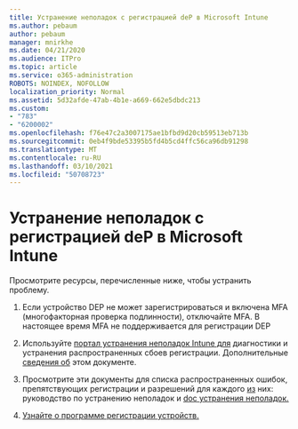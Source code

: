 ```yaml
---
title: Устранение неполадок с регистрацией deP в Microsoft Intune
ms.author: pebaum
author: pebaum
manager: mnirkhe
ms.date: 04/21/2020
ms.audience: ITPro
ms.topic: article
ms.service: o365-administration
ROBOTS: NOINDEX, NOFOLLOW
localization_priority: Normal
ms.assetid: 5d32afde-47ab-4b1e-a669-662e5dbdc213
ms.custom:
- "783"
- "6200002"
ms.openlocfilehash: f76e47c2a3007175ae1bfbd9d20cb59513eb713b
ms.sourcegitcommit: 0eb4f9bde53395b5fd4b5cd4ffc56ca96db91298
ms.translationtype: MT
ms.contentlocale: ru-RU
ms.lasthandoff: 03/10/2021
ms.locfileid: "50708723"
---
```

# <a name="troubleshoot-issues-with-dep-enrollment-in-microsoft-intune"></a>Устранение неполадок с регистрацией deP в Microsoft Intune

Просмотрите ресурсы, перечисленные ниже, чтобы устранить проблему.
  
1. Если устройство DEP не может зарегистрироваться и включена MFA (многофакторная проверка подлинности), отключайте MFA. В настоящее время MFA не поддерживается для регистрации DEP

2. Используйте [портал устранения неполадок Intune для](https://devicemanagement.microsoft.com/#blade/Microsoft_Intune_DeviceSettings/TroubleshootBlade) диагностики и устранения распространенных сбоев регистрации. Дополнительные [сведения об](https://docs.microsoft.com/intune/help-desk-operators) этом документе.

3. Просмотрите эти документы для списка распространенных ошибок, препятствующих регистрации и разрешений для каждого [из](https://support.microsoft.com/help/4039809/troubleshooting-ios-device-enrollment-in-intune) них: руководство по устранению неполадок и [doc устранения неполадок.](https://docs.microsoft.com/troubleshoot/mem/intune/troubleshoot-device-enrollment-in-intune)

4. [Узнайте о программе регистрации устройств.](https://docs.microsoft.com/intune/device-enrollment-program-enroll-ios)
